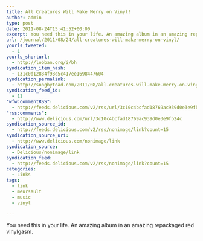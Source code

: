 ```yaml
---
title: All Creatures Will Make Merry on Vinyl!
author: admin
type: post
date: 2011-08-24T15:41:52+00:00
excerpt: You need this in your life. An amazing album in an amazing repackaged red vinylgasm.
url: /journal/2011/08/24/all-creatures-will-make-merry-on-vinyl/
yourls_tweeted:
  - 1
yourls_shorturl:
  - http://lobban.org/i/bh
syndication_item_hash:
  - 131c0d12834f98d5c417ee1698447604
syndication_permalink:
  - http://songbytoad.com/2011/08/all-creatures-will-make-merry-on-vinyl/
syndication_feed_id:
  - 11
"wfw:commentRSS":
  - http://feeds.delicious.com/v2/rss/url/3c10c4bcfad18769ac939d0e3e9fb24c
"rss:comments":
  - http://www.delicious.com/url/3c10c4bcfad18769ac939d0e3e9fb24c
syndication_source_id:
  - http://feeds.delicious.com/v2/rss/nonimage/link?count=15
syndication_source_uri:
  - http://www.delicious.com/nonimage/link
syndication_source:
  - Delicious/nonimage/link
syndication_feed:
  - http://feeds.delicious.com/v2/rss/nonimage/link?count=15
categories:
  - Links
tags:
  - link
  - meursault
  - music
  - vinyl

---
```

You need this in your life. An amazing album in an amazing repackaged red vinylgasm.